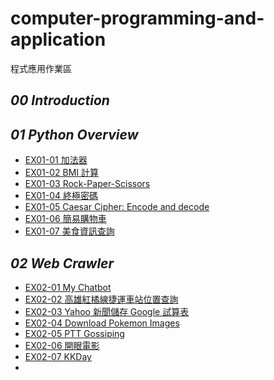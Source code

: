 # computer-programming-and-application
程式應用作業區
## *00 Introduction*

## *01 Python Overview*

- [EX01-01 加法器](https://colab.research.google.com/drive/1NPDGSGRzPJVI5BGxKC7CXAOqtqe6B-l_?usp=sharing)
- [EX01-02 BMI 計算](https://colab.research.google.com/drive/1vlFNJ_c7cCFWBosHSEWMktA9AqhMv6z3)
- [EX01-03 Rock-Paper-Scissors](https://colab.research.google.com/drive/19wEmXhK9kt1geZNSeoCgwfMvZrV1zIVW)
- [EX01-04 終極密碼](https://colab.research.google.com/drive/1ngMpRiGSAYIWd7xBgl9lwhYQaKozB4by?usp=sharing)
- [EX01-05 Caesar Cipher: Encode and decode](https://colab.research.google.com/drive/1Zq42NaxFj8Gk_u21ZtIIhYNIQKDBYxD-?usp=sharing)
- [EX01-06 簡易購物車](https://colab.research.google.com/drive/11R1F7XLTi9F11gHqcJYdhjwPoK8wllE0?usp=sharing)
- [EX01-07 美食資訊查詢](https://colab.research.google.com/drive/1QV_5Sno1vejsJ6U0t4gUYd-78VQlx3rq#scrollTo=jdUrqRLZ5ioj)

## *02 Web Crawler*
- [EX02-01 My Chatbot](https://colab.research.google.com/drive/16qJS9dmO6zK7fbZMUgIfytVdahE8s35e#scrollTo=4mHWDrSJSJ9I)
- [EX02-02 高雄紅橘線捷運車站位置查詢]()
- [EX02-03 Yahoo 新聞儲存 Google 試算表]()
- [EX02-04 Download Pokemon Images]()
- [EX02-05 PTT Gossiping]()
- [EX02-06 開眼電影]()
- [EX02-07 KKDay]()
- []()


